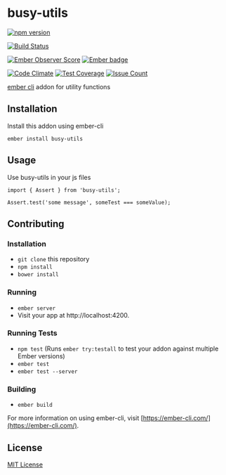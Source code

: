 busy-utils
==============================================================================

[![npm version](https://badge.fury.io/js/busy-utils.svg)](https://badge.fury.io/js/busy-utils)

[![Build Status](https://travis-ci.org/busybusy/webapp-busy-utils.svg?branch=master)](https://travis-ci.org/busybusy/webapp-busy-utils)

[![Ember Observer Score](https://emberobserver.com/badges/busy-utils.svg)](https://emberobserver.com/addons/busy-utils)
[![Ember badge][ember-badge]][embadge]

[![Code Climate](https://codeclimate.com/github/busybusy/webapp-busy-utils/badges/gpa.svg)](https://codeclimate.com/github/busybusy/webapp-busy-utils)
[![Test Coverage](https://codeclimate.com/github/busybusy/webapp-busy-utils/badges/coverage.svg)](https://codeclimate.com/github/busybusy/webapp-busy-utils/coverage)
[![Issue Count](https://codeclimate.com/github/busybusy/webapp-busy-utils/badges/issue_count.svg)](https://codeclimate.com/github/busybusy/webapp-busy-utils)

[ember cli](https://ember-cli.com/) addon for utility functions

Installation
------------------------------------------------------------------------------

Install this addon using ember-cli
```
ember install busy-utils
```

Usage
------------------------------------------------------------------------------

Use busy-utils in your js files
```
import { Assert } from 'busy-utils';

Assert.test('some message', someTest === someValue);
```

Contributing
------------------------------------------------------------------------------

### Installation

* `git clone` this repository
* `npm install`
* `bower install`

### Running

* `ember server`
* Visit your app at http://localhost:4200.

### Running Tests

* `npm test` (Runs `ember try:testall` to test your addon against multiple Ember versions)
* `ember test`
* `ember test --server`

### Building

* `ember build`

For more information on using ember-cli, visit [https://ember-cli.com/](https://ember-cli.com/).


License
------------------------------------------------------------------------------

[MIT License](https://opensource.org/licenses/mit-license.php)

[embadge]: http://embadge.io/
[ember-badge]: http://embadge.io/v1/badge.svg?start=2.12.1
